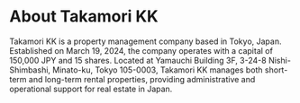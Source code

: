 <h1>About Takamori KK</h1>
<p>Takamori KK is a property management company based in Tokyo, Japan. Established on March 19, 2024, the company operates with a capital of 150,000 JPY and 15 shares. Located at Yamauchi Building 3F, 3-24-8 Nishi-Shimbashi, Minato-ku, Tokyo 105-0003, Takamori KK manages both short-term and long-term rental properties, providing administrative and operational support for real estate in Japan.</p>

